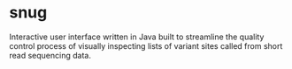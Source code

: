 snug
====

Interactive user interface written in Java built to streamline the quality control process of visually inspecting lists of variant sites called from short read sequencing data.

